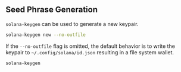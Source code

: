 ## Seed Phrase Generation

`solana-keygen` can be used to generate a new keypair.

```bash
solana-keygen new --no-outfile
```

If the `--no-outfile` flag is omitted, the default behavior is to write the keypair to `~/.config/solana/id.json` resulting in a file system wallet.

```bash
solana-keygen
```
